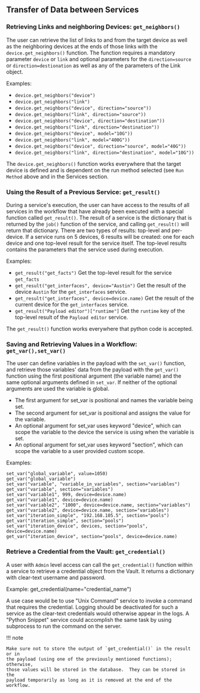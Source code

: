 
## Transfer of Data between Services

### Retrieving Links and neighboring Devices: `get_neighbors()`

The user can retrieve the list of links to and from the target device
as well as the neighboring devices at the ends of those links with the
`device.get_neighbors()` function. The function requires a mandatory
parameter `device` or `link` and optional parameters for the 
`direction=source` or `direction=destionation` as well as any of the parameters
of the Link object.

Examples:

- `device.get_neighbors("device")`
- `device.get_neighbors("link")`
- `device.get_neighbors("device", direction="source"))`
- `device.get_neighbors("link", direction="source"))`
- `device.get_neighbors("device", direction="destination"))`
- `device.get_neighbors("link", direction="destination"))`
- `device.get_neighbors("device", model="10G"))`
- `device.get_neighbors("link", model="400G"))`
- `device.get_neighbors("device", direction="source", model="40G"))`
- `device.get_neighbors("link", direction="destination", model="10G"))`

The `device.get_neighbors()` function works everywhere that the target device
is defined and is dependent on the run method selected (see `Run Method` above
and in the Services section.

### Using the Result of a Previous Service: `get_result()`

During a service's execution, the user can have access to the results of
all services in the workflow that have already been executed with a special
function called `get_result()`. The result of a service is the
dictionary that is returned by the `job()` function of the service, and
calling `get_result()` will return that dictionary. There are two types of
results: top-level and per-device. If a service runs on 5 devices, 6
results will be created: one for each device and one top-level result
for the service itself. The top-level results contains the parameters that
the service used during execution.

Examples:

- `get_result("get_facts")` Get the top-level result for the service
  `get_facts`
- `get_result("get_interfaces", device="Austin")` Get the result of
  the device `Austin` for the `get_interfaces` service.
- `get_result("get_interfaces", device=device.name)` Get the result of
  the current device for the `get_interfaces` service.
- `get_result("Payload editor")["runtime"]` Get the `runtime` key of
  the top-level result of the `Payload editor` service.

The `get_result()` function works everywhere that python code is accepted.

### Saving and Retrieving Values in a Workflow: `get_var(),set_var()`

The user can define variables in the payload with the `set_var()` function,
and retrieve those variables' data from the payload with the `get_var()`
function using the first positional argument (the variable name) and the
same optional arguments defined in `set_var`. If neither of the optional
arguments are used the variable is global.

- The first argument for set_var is positional and names the variable
  being set.
- The second argument for set_var is positional and assigns the value
  for the variable.
- An optional argument for set_var uses keyword "device", which can
  scope the variable to the device the service is using when the
  variable is set.
- An optional argument for set_var uses keyword "section", which can
  scope the variable to a user provided custom scope.

Examples:

    set_var("global_variable", value=1050)
    get_var("global_variable")
    set_var("variable", "variable_in_variables", section="variables")
    get_var("variable", section="variables")
    set_var("variable1", 999, device=device.name)
    get_var("variable1", device=device.name)
    set_var("variable2", "1000", device=device.name, section="variables")
    get_var("variable2", device=device.name, section="variables")
    set_var("iteration_simple", "192.168.105.5", section="pools")
    get_var("iteration_simple", section="pools")
    set_var("iteration_device", devices, section="pools", device=device.name)
    get_var("iteration_device", section="pools", device=device.name)

### Retrieve a Credential from the Vault: `get_credential()`

A user with `Admin` level access can call the `get_credential()` function
within a service to retrieve a credential object from the Vault. It returns
a dictionary with clear-text username and password. 

Example:
    get_credential(name="credential_name")
    
A use case would be to use "Unix Command" service to invoke a command that
requires the credential.  Logging should be deactivated for such a service
as the clear-text credentials would otherwise appear in the logs. A "Python
Snippet" service could accomplish the same task by using subprocess to run
the command on the server.

!!! note

    Make sure not to store the output of `get_credential()` in the result or in
    the payload (using one of the previously mentioned functions); otherwise,
    those values will be stored in the database.  They can be stored in the 
    payload temporarily as long as it is removed at the end of the workflow.